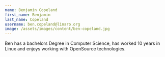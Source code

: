 ```yaml
---
name: Benjamin Copeland
first_name: Benjamin
last_name: Copeland
username: ben.copeland@linaro.org
image: /assets/images/content/ben-copeland.jpg
---
```

Ben has a bachelors Degree in Computer Science, has worked 10 years in Linux and enjoys working with OpenSource technologies.